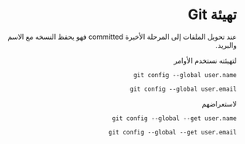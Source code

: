 <div dir="rtl">

# تهيئة Git

عند تحويل الملفات إلى المرحلة الأخيرة committed  فهو يحفظ النسخه مع الاسم والبريد.

لتهيئته نستخدم الأوامر 

`git config --global user.name`

`git config --global user.email`

لاستعراضهم 

`git config --global --get user.name`

`git config --global --get user.email`

<div>